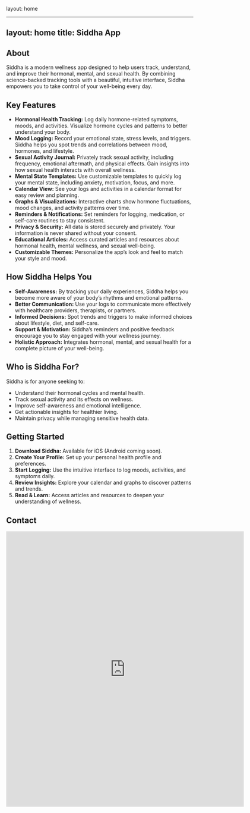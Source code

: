 layout: home

---
layout: home
title: Siddha App
---

<!-- Removed top heading for cleaner layout -->

## About
Siddha is a modern wellness app designed to help users track, understand, and improve their hormonal, mental, and sexual health. By combining science-backed tracking tools with a beautiful, intuitive interface, Siddha empowers you to take control of your well-being every day.

## Key Features
- **Hormonal Health Tracking:** Log daily hormone-related symptoms, moods, and activities. Visualize hormone cycles and patterns to better understand your body.
- **Mood Logging:** Record your emotional state, stress levels, and triggers. Siddha helps you spot trends and correlations between mood, hormones, and lifestyle.
- **Sexual Activity Journal:** Privately track sexual activity, including frequency, emotional aftermath, and physical effects. Gain insights into how sexual health interacts with overall wellness.
- **Mental State Templates:** Use customizable templates to quickly log your mental state, including anxiety, motivation, focus, and more.
- **Calendar View:** See your logs and activities in a calendar format for easy review and planning.
- **Graphs & Visualizations:** Interactive charts show hormone fluctuations, mood changes, and activity patterns over time.
- **Reminders & Notifications:** Set reminders for logging, medication, or self-care routines to stay consistent.
- **Privacy & Security:** All data is stored securely and privately. Your information is never shared without your consent.
- **Educational Articles:** Access curated articles and resources about hormonal health, mental wellness, and sexual well-being.
- **Customizable Themes:** Personalize the app’s look and feel to match your style and mood.

## How Siddha Helps You
- **Self-Awareness:** By tracking your daily experiences, Siddha helps you become more aware of your body’s rhythms and emotional patterns.
- **Better Communication:** Use your logs to communicate more effectively with healthcare providers, therapists, or partners.
- **Informed Decisions:** Spot trends and triggers to make informed choices about lifestyle, diet, and self-care.
- **Support & Motivation:** Siddha’s reminders and positive feedback encourage you to stay engaged with your wellness journey.
- **Holistic Approach:** Integrates hormonal, mental, and sexual health for a complete picture of your well-being.

## Who is Siddha For?
Siddha is for anyone seeking to:
- Understand their hormonal cycles and mental health.
- Track sexual activity and its effects on wellness.
- Improve self-awareness and emotional intelligence.
- Get actionable insights for healthier living.
- Maintain privacy while managing sensitive health data.

## Getting Started
1. **Download Siddha:** Available for iOS (Android coming soon).
2. **Create Your Profile:** Set up your personal health profile and preferences.
3. **Start Logging:** Use the intuitive interface to log moods, activities, and symptoms daily.
4. **Review Insights:** Explore your calendar and graphs to discover patterns and trends.
5. **Read & Learn:** Access articles and resources to deepen your understanding of wellness.

## Contact
<iframe src="https://docs.google.com/forms/d/e/1FAIpQLSeD4xc_Kctx7RxS1FdXEKT2NV_ieAOOCOLWwEWQ4LMnFVk8aA/viewform?embedded=true" width="640" height="741" frameborder="0" marginheight="0" marginwidth="0">Loading…</iframe>
